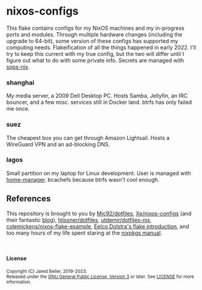 # nixos-configs

This flake contains configs for my NixOS machines and my in-progress ports and modules. Through multiple hardware changes (including the upgrade to 64-bit), some version of these configs has supported my computing needs. Flakeification of all the things happened in early 2022. I'll try to keep this current with my true config, but the two will differ until I figure out what to do with some private info. Secrets are managed with [sops-nix](https://github.com/Mic92/sops-nix).

### shanghai

My media server, a 2009 Dell Desktop PC. Hosts Samba, Jellyfin, an IRC bouncer, and a few misc. services still in Docker land. btrfs has only failed me once.

### suez

The cheapest box you can get through Amazon Lightsail. Hosts a WireGuard VPN and an ad-blocking DNS.

### lagos

Small partition on my laptop for Linux development. User is managed with [home-manager](https://github.com/nix-community/home-manager). bcachefs because btrfs wasn't cool enough.

## References

This repository is brought to you by [Mic92/dotfiles](https://github.com/Mic92/dotfiles), [Xe/nixos-configs](https://github.com/Xe/nixos-configs) (and their fantastic [blog](https://xeiaso.net/blog)), [hlissner/dotfiles](https://github.com/hlissner/dotfiles), [utdemir/dotfiles-nix](https://github.com/utdemir/dotfiles-nix), [colemickens/nixos-flake-example](https://github.com/colemickens/nixos-flake-example), [Eelco Dolstra's flake introduction](https://www.tweag.io/blog/2020-05-25-flakes/), and too many hours of my life spent staring at the [nixpkgs manual](https://nixos.org/manual/nixpkgs/stable/).

<br />

#### License

<sup>
Copyright (C) Jared Beller, 2019-2023.
</sup>
<br />
<sup>
Released under the <a href="https://www.gnu.org/licenses/gpl-3.0.txt">GNU General Public License, Version 3</a> or later. See <a href="LICENSE">LICENSE</a> for more information.
</sup>
